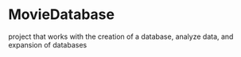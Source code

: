 # MovieDatabase
project that works with the creation of a database, analyze data, and expansion of databases
